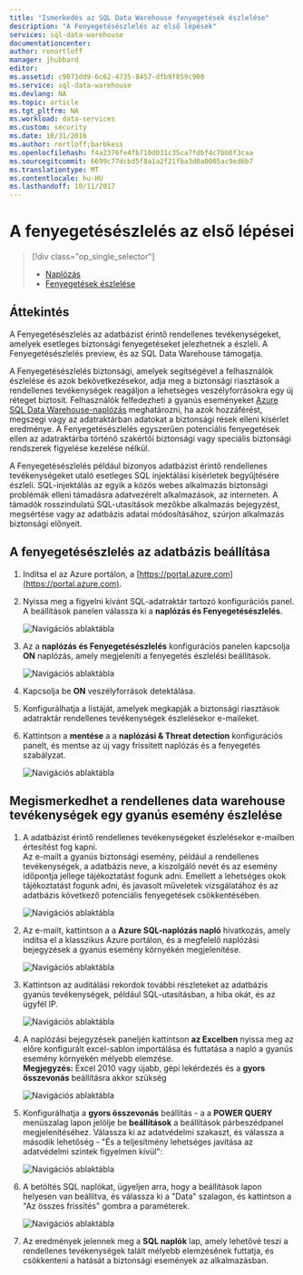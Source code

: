 ```yaml
---
title: "Ismerkedés az SQL Data Warehouse fenyegetések észlelése"
description: "A Fenyegetésészlelés az első lépések"
services: sql-data-warehouse
documentationcenter: 
author: ronortloff
manager: jhubbard
editor: 
ms.assetid: c9073dd9-6c62-4735-8457-dfb9f859c900
ms.service: sql-data-warehouse
ms.devlang: NA
ms.topic: article
ms.tgt_pltfrm: NA
ms.workload: data-services
ms.custom: security
ms.date: 10/31/2016
ms.author: rortloff;barbkess
ms.openlocfilehash: f4a2376fe4fb710d031c35ca7fdbf4c7bb0f3caa
ms.sourcegitcommit: 6699c77dcbd5f8a1a2f21fba3d0a0005ac9ed6b7
ms.translationtype: MT
ms.contentlocale: hu-HU
ms.lasthandoff: 10/11/2017
---
```

# <a name="get-started-with-threat-detection"></a>A fenyegetésészlelés az első lépései
> [!div class="op_single_selector"]
> * [Naplózás](sql-data-warehouse-auditing-overview.md)
> * [Fenyegetések észlelése](sql-data-warehouse-security-threat-detection.md)
> 
> 

## <a name="overview"></a>Áttekintés
A Fenyegetésészlelés az adatbázist érintő rendellenes tevékenységeket, amelyek esetleges biztonsági fenyegetéseket jelezhetnek a észleli. A Fenyegetésészlelés preview, és az SQL Data Warehouse támogatja.

A Fenyegetésészlelés biztonsági, amelyek segítségével a felhasználók észlelése és azok bekövetkezésekor, adja meg a biztonsági riasztások a rendellenes tevékenységek reagáljon a lehetséges veszélyforrásokra egy új réteget biztosít. Felhasználók felfedezheti a gyanús eseményeket [Azure SQL Data Warehouse-naplózás](sql-data-warehouse-auditing-overview.md) meghatározni, ha azok hozzáférést, megszegi vagy az adatraktárban adatokat a biztonsági rések elleni kísérlet eredménye.
A Fenyegetésészlelés egyszerűen potenciális fenyegetések ellen az adatraktárba történő szakértői biztonsági vagy speciális biztonsági rendszerek figyelése kezelése nélkül.

A Fenyegetésészlelés például bizonyos adatbázist érintő rendellenes tevékenységeket utaló esetleges SQL injektálási kísérletek begyűjtésére észleli. SQL-injektálás az egyik a közös webes alkalmazás biztonsági problémák elleni támadásra adatvezérelt alkalmazások, az interneten. A támadók rosszindulatú SQL-utasítások mezőkbe alkalmazás bejegyzést, megsértése vagy az adatbázis adatai módosításához, szúrjon alkalmazás biztonsági előnyeit.

## <a name="set-up-threat-detection-for-your-database"></a>A fenyegetésészlelés az adatbázis beállítása
1. Indítsa el az Azure portálon, a [https://portal.azure.com](https://portal.azure.com).
2. Nyissa meg a figyelni kívánt SQL-adatraktár tartozó konfigurációs panel. A beállítások panelen válassza ki a **naplózás és Fenyegetésészlelés**.
   
    ![Navigációs ablaktábla][1]
3. Az a **naplózás és Fenyegetésészlelés** konfigurációs panelen kapcsolja **ON** naplózás, amely megjeleníti a fenyegetés észlelési beállítások.
   
    ![Navigációs ablaktábla][2]
4. Kapcsolja be **ON** veszélyforrások detektálása.
5. Konfigurálhatja a listáját, amelyek megkapják a biztonsági riasztások adatraktár rendellenes tevékenységek észlelésekor e-maileket.
6. Kattintson a **mentése** a a **naplózási & Threat detection** konfigurációs panelt, és mentse az új vagy frissített naplózás és a fenyegetés szabályzat.
   
    ![Navigációs ablaktábla][3]

## <a name="explore-anomalous-data-warehouse-activities-upon-detection-of-a-suspicious-event"></a>Megismerkedhet a rendellenes data warehouse tevékenységek egy gyanús esemény észlelése
1. A adatbázist érintő rendellenes tevékenységeket észlelésekor e-mailben értesítést fog kapni. <br/>
   Az e-mailt a gyanús biztonsági esemény, például a rendellenes tevékenységek, a adatbázis neve, a kiszolgáló nevét és az esemény időpontja jellege tájékoztatást fogunk adni. Emellett a lehetséges okok tájékoztatást fogunk adni, és javasolt műveletek vizsgálatához és az adatbázis következő potenciális fenyegetések csökkentésében.<br/>
   
    ![Navigációs ablaktábla][4]
2. Az e-mailt, kattintson a a **Azure SQL-naplózás napló** hivatkozás, amely indítsa el a klasszikus Azure portálon, és a megfelelő naplózási bejegyzések a gyanús esemény környékén megjelenítése.
   
    ![Navigációs ablaktábla][5]
3. Kattintson az auditálási rekordok további részleteket az adatbázis gyanús tevékenységek, például SQL-utasításban, a hiba okát, és az ügyfél IP.
   
    ![Navigációs ablaktábla][6]
4. A naplózási bejegyzések paneljén kattintson **az Excelben** nyissa meg az előre konfigurált excel-sablon importálása és futtatása a napló a gyanús esemény környékén mélyebb elemzése.<br/>
   **Megjegyzés:** Excel 2010 vagy újabb, gépi lekérdezés és a **gyors összevonás** beállításra akkor szükség
   
    ![Navigációs ablaktábla][7]
5. Konfigurálhatja a **gyors összevonás** beállítás - a a **POWER QUERY** menüszalag lapon jelölje be **beállítások** a beállítások párbeszédpanel megjelenítéséhez. Válassza ki az adatvédelmi szakaszt, és válassza a második lehetőség - "És a teljesítmény lehetséges javítása az adatvédelmi szintek figyelmen kívül":
   
    ![Navigációs ablaktábla][8]
6. A betöltés SQL naplókat, ügyeljen arra, hogy a beállítások lapon helyesen van beállítva, és válassza ki a "Data" szalagon, és kattintson a "Az összes frissítés" gombra a paraméterek.
   
    ![Navigációs ablaktábla][9]
7. Az eredmények jelennek meg a **SQL naplók** lap, amely lehetővé teszi a rendellenes tevékenységek talált mélyebb elemzésének futtatja, és csökkenteni a hatását a biztonsági események az alkalmazásban.

<!--Image references-->
[1]: ./media/sql-data-warehouse-security-threat-detection/1_td_click_on_settings.png
[2]: ./media/sql-data-warehouse-security-threat-detection/2_td_turn_on_auditing.png
[3]: ./media/sql-data-warehouse-security-threat-detection/3_td_turn_on_threat_detection.png
[4]: ./media/sql-data-warehouse-security-threat-detection/4_td_email.png
[5]: ./media/sql-data-warehouse-security-threat-detection/5_td_audit_records.png
[6]: ./media/sql-data-warehouse-security-threat-detection/6_td_audit_record_details.png
[7]: ./media/sql-data-warehouse-security-threat-detection/7_td_audit_records_open_excel.png
[8]: ./media/sql-data-warehouse-security-threat-detection/8_td_excel_fast_combine.png
[9]: ./media/sql-data-warehouse-security-threat-detection/9_td_excel_parameters.png
